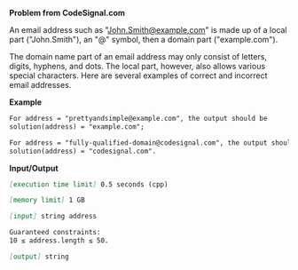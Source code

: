 **Problem from CodeSignal.com**

An email address such as "John.Smith@example.com" is made up of a local part ("John.Smith"), an "@" symbol, then a domain part ("example.com").

The domain name part of an email address may only consist of letters, digits, hyphens, and dots. The local part, however, also allows various special characters. Here are several examples of correct and incorrect email addresses.

**Example**

```markdown
For address = "prettyandsimple@example.com", the output should be
solution(address) = "example.com";

For address = "fully-qualified-domain@codesignal.com", the output should be
solution(address) = "codesignal.com".
```

**Input/Output**

```markdown
[execution time limit] 0.5 seconds (cpp)

[memory limit] 1 GB

[input] string address

Guaranteed constraints:
10 ≤ address.length ≤ 50.

[output] string
```
